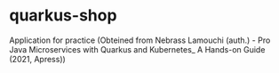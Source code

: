 # quarkus-shop
Application for practice (Obteined from Nebrass Lamouchi (auth.) - Pro Java Microservices with Quarkus and Kubernetes_ A Hands-on Guide (2021, Apress))
